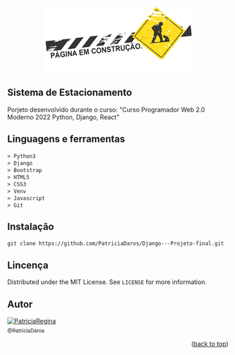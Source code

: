 <div align="center" id="header">
  <a href="#" text-align: center><img src="emconstrucao.png" alt="Logo"></a>
</div>

## Sistema de Estacionamento

<div>
 Porjeto desenvolvido durante o curso: "Curso Programador Web 2.0 Moderno 2022 Python, Django, React"

</div>


<!-- ============== LANGUAGE ============== -->
## Linguagens e ferramentas

```
> Python3
> Django
> Bootstrap
> HTML5
> CSS3
> Venv
> Javascript
> Git
```

<!-- ============== INSTALLATION ============== -->
## Instalação

```
git clone https://github.com/PatriciaDaros/Django---Projeto-final.git
```


<!-- ============== LICENSE ============== -->
## Lincença

Distributed under the MIT License. See `LICENSE` for more information.


<!-- ============== AUTHOR ============== -->
## Autor

[<img alt="PatriciaRegina" src="https://github.com/PatriciaDaros.png?size=300" width="115"><br><sub>@PatriciaDaros</sub>](https://github.com/PatriciaDaros)

<p align="right">(<a href="#header">back to top</a>)</p>

